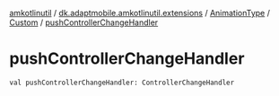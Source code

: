 [amkotlinutil](../../../index.md) / [dk.adaptmobile.amkotlinutil.extensions](../../index.md) / [AnimationType](../index.md) / [Custom](index.md) / [pushControllerChangeHandler](push-controller-change-handler.md)

# pushControllerChangeHandler

`val pushControllerChangeHandler: ControllerChangeHandler`